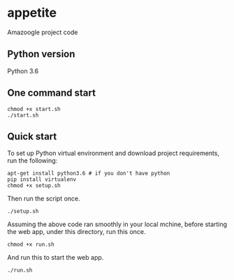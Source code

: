 # appetite
Amazoogle project code

## Python version
Python 3.6

## One command start
```
chmod +x start.sh
./start.sh
```

## Quick start
To set up Python virtual environment and download project requirements, run the following:
```
apt-get install python3.6 # if you don't have python
pip install virtualenv
chmod +x setup.sh
```
Then run the script once. 
```
./setup.sh
```

Assuming the above code ran smoothly in your local mchine, before starting the web app, under this directory, run this once. 
```
chmod +x run.sh
```
And run this to start the web app. 
```
./run.sh
```
